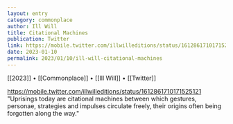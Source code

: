 ```yaml
---
layout: entry
category: commonplace
author: Ill Will
title: Citational Machines
publication: Twitter
link: https://mobile.twitter.com/illwilleditions/status/1612861710171525121
date: 2023-01-10
permalink: 2023/01/10/ill-will-citational-machines
---
```


[[2023]] • [[Commonplace]] • [[Ill Will]] • [[Twitter]]

https://mobile.twitter.com/illwilleditions/status/1612861710171525121
 
"Uprisings today are citational machines between which gestures, personae, strategies and impulses circulate freely, their origins often being forgotten along the way."
